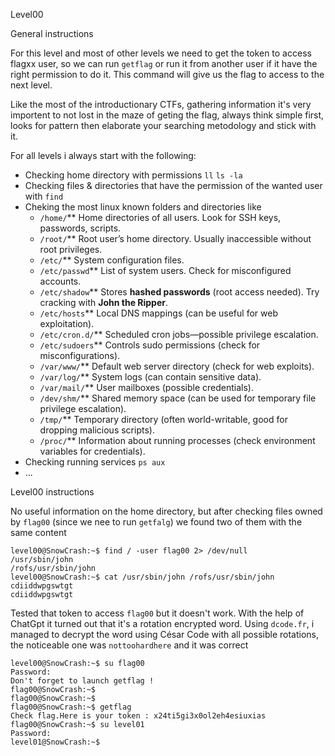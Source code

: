 Level00

General instructions

For this level and most of other levels we need to get the token to access flagxx user, so we can run `getflag` or run it from another user if it have the right permission to do it. This command will give us the flag to access to the next level.

Like the most of the introductionary CTFs, gathering information it's very importent to not lost in the maze of geting the flag, always think simple first, looks for pattern then elaborate your searching metodology and stick with it.

For all levels i always start with the following:

- Checking home directory with permissions `ll` `ls -la`
- Checking files & directories that have the permission of the wanted user with `find`
- Cheking the most linux known folders and directories like
	- `/home/`** Home directories of all users. Look for SSH keys, passwords, scripts.
    - `/root/`** Root user’s home directory. Usually inaccessible without root privileges.
    - `/etc/`** System configuration files.
    - `/etc/passwd`** List of system users. Check for misconfigured accounts.
    - `/etc/shadow`** Stores **hashed passwords** (root access needed). Try cracking with **John the Ripper**.
    - `/etc/hosts`** Local DNS mappings (can be useful for web exploitation).
    - `/etc/cron.d/`** Scheduled cron jobs—possible privilege escalation.
    - `/etc/sudoers`** Controls sudo permissions (check for misconfigurations).
    - `/var/www/`** Default web server directory (check for web exploits).
    - `/var/log/`** System logs (can contain sensitive data).
    - `/var/mail/`** User mailboxes (possible credentials).
    - `/dev/shm/`** Shared memory space (can be used for temporary file privilege escalation).
    - `/tmp/`** Temporary directory (often world-writable, good for dropping malicious scripts).
    - `/proc/`** Information about running processes (check environment variables for credentials).
- Checking running services `ps aux` 
- ...

Level00 instructions

No useful information on the home directory, but after checking files owned by `flag00` (since we nee to run `getfalg`) we found two of them with the same content
```
level00@SnowCrash:~$ find / -user flag00 2> /dev/null
/usr/sbin/john
/rofs/usr/sbin/john
level00@SnowCrash:~$ cat /usr/sbin/john /rofs/usr/sbin/john
cdiiddwpgswtgt
cdiiddwpgswtgt
```
Tested that token to access `flag00` but it doesn't work. With the help of ChatGpt it turned out that it's a rotation encrypted word.
Using `dcode.fr`, i managed to decrypt the word using César Code with all possible rotations, the noticeable one was `nottoohardhere` and it was correct
```
level00@SnowCrash:~$ su flag00
Password:
Don't forget to launch getflag !
flag00@SnowCrash:~$
flag00@SnowCrash:~$
flag00@SnowCrash:~$ getflag
Check flag.Here is your token : x24ti5gi3x0ol2eh4esiuxias
flag00@SnowCrash:~$ su level01
Password:
level01@SnowCrash:~$
```